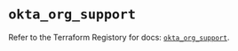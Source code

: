 # `okta_org_support`

Refer to the Terraform Registory for docs: [`okta_org_support`](https://registry.terraform.io/providers/okta/okta/4.6.2/docs/resources/org_support).
